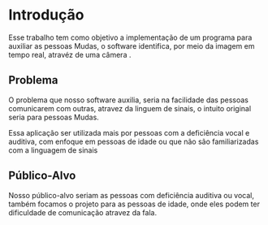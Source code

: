 # Introdução

Esse trabalho tem como objetivo a implementação de um programa para auxiliar as pessoas Mudas, o software identifica, por meio da imagem em tempo real, atravéz de uma câmera .

## Problema
O problema que nosso software auxilia, seria na facilidade das pessoas comunicarem com outras, atravez da linguem de sinais, o intuito original seria para pessoas Mudas.

Essa aplicação ser utilizada mais por pessoas com a deficiência vocal e auditiva, com enfoque em pessoas de idade ou que não são familiarizadas com a linguagem de sinais

## Público-Alvo

Nosso público-alvo seriam as pessoas com deficiência auditiva ou vocal, também focamos o projeto para as pessoas de idade, onde eles podem ter dificuldade de comunicação atravez da fala.
